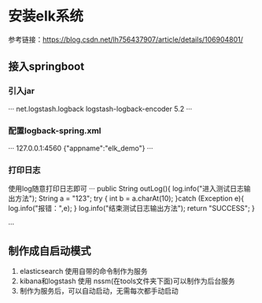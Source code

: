 

# 安装elk系统

参考链接：https://blog.csdn.net/lh756437907/article/details/106904801/



## 接入springboot

### 引入jar

···
<dependency>
            <groupId>net.logstash.logback</groupId>
            <artifactId>logstash-logback-encoder</artifactId>
            <version>5.2</version>
        </dependency>
···

### 配置logback-spring.xml
···
<appender name="stash" class="net.logstash.logback.appender.LogstashTcpSocketAppender">
        <!--    Logstash监听的ip和端口    -->
        <destination>127.0.0.1:4560</destination>
        <!--  按照Logstash定义的格式输出日志  -->
        <encoder charset="UTF-8" class="net.logstash.logback.encoder.LogstashEncoder">
            <!-- 增加自定义属性作为项目名，也作为Elasticsearch的index -->
            <customFields>{"appname":"elk_demo"}</customFields>
        </encoder>
    </appender>
···


### 打印日志

使用log随意打印日志即可
···
public String outLog(){
        log.info("进入测试日志输出方法");
        String a = "123";
        try {
            int b = a.charAt(10);
        }catch (Exception e){
            log.info("报错：",e);
        }
        log.info("结束测试日志输出方法");
        return "SUCCESS";
    }

···



## 制作成自启动模式

1. elasticsearch 使用自带的命令制作为服务
2. kibana和logstash 使用 nssm(在tools文件夹下面)可以制作为后台服务
3. 制作为服务后，可以自动启动，无需每次都手动启动